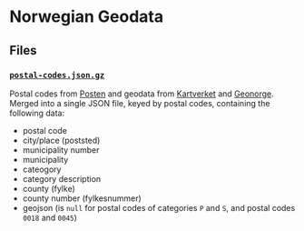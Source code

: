 # Norwegian Geodata

## Files

### [`postal-codes.json.gz`](postal-codes.json.gz)

Postal codes from [Posten](https://www.bring.no/postnummerregister-ansi.txt) and geodata from [Kartverket](https://ws.geonorge.no/kommuneinfo/v1/) and [Geonorge](https://kartkatalog.geonorge.no/metadata/postnummeromraader/462a5297-33ef-438a-82a5-07fff5799be3). Merged into a single JSON file, keyed by postal codes, containing the following data:

- postal code
- city/place (poststed)
- municipality number
- municipality
- cateogory
- category description
- county (fylke)
- county number (fylkesnummer)
- geojson (is `null` for postal codes of categories `P` and `S`, and postal codes `0018` and `0045`)
